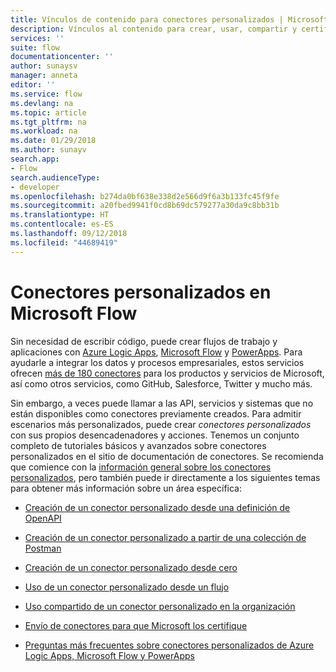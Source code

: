 ```yaml
---
title: Vínculos de contenido para conectores personalizados | Microsoft Docs
description: Vínculos al contenido para crear, usar, compartir y certificar conectores personalizada.
services: ''
suite: flow
documentationcenter: ''
author: sunaysv
manager: anneta
editor: ''
ms.service: flow
ms.devlang: na
ms.topic: article
ms.tgt_pltfrm: na
ms.workload: na
ms.date: 01/29/2018
ms.author: sunayv
search.app:
- Flow
search.audienceType:
- developer
ms.openlocfilehash: b274da0bf638e338d2e566d9f6a3b133fc45f9fe
ms.sourcegitcommit: a20fbed9941f0cd8b69dc579277a30da9c8bb31b
ms.translationtype: HT
ms.contentlocale: es-ES
ms.lasthandoff: 09/12/2018
ms.locfileid: "44689419"
---
```

# <a name="custom-connectors-in-microsoft-flow"></a>Conectores personalizados en Microsoft Flow

Sin necesidad de escribir código, puede crear flujos de trabajo y aplicaciones con [Azure Logic Apps](https://azure.microsoft.com/services/logic-apps), [Microsoft Flow](https://flow.microsoft.com) y [PowerApps](https://powerapps.microsoft.com). Para ayudarle a integrar los datos y procesos empresariales, estos servicios ofrecen [más de 180 conectores](https://docs.microsoft.com/connectors/) para los productos y servicios de Microsoft, así como otros servicios, como GitHub, Salesforce, Twitter y mucho más. 

Sin embargo, a veces puede llamar a las API, servicios y sistemas que no están disponibles como conectores previamente creados. Para admitir escenarios más personalizados, puede crear *conectores personalizados* con sus propios desencadenadores y acciones. Tenemos un conjunto completo de tutoriales básicos y avanzados sobre conectores personalizados en el sitio de documentación de conectores. Se recomienda que comience con la [información general sobre los conectores personalizados](https://docs.microsoft.com/connectors/custom-connectors/), pero también puede ir directamente a los siguientes temas para obtener más información sobre un área específica:

* [Creación de un conector personalizado desde una definición de OpenAPI](https://docs.microsoft.com/connectors/custom-connectors/define-openapi-definition)

* [Creación de un conector personalizado a partir de una colección de Postman](https://docs.microsoft.com/connectors/custom-connectors/define-postman-collection)

* [Creación de un conector personalizado desde cero](https://docs.microsoft.com/connectors/custom-connectors/define-blank)

* [Uso de un conector personalizado desde un flujo](https://docs.microsoft.com/connectors/custom-connectors/use-custom-connector-flow)

* [Uso compartido de un conector personalizado en la organización](https://docs.microsoft.com/connectors/custom-connectors/share)

* [Envío de conectores para que Microsoft los certifique](https://docs.microsoft.com/connectors/custom-connectors/submit-certification)

* [Preguntas más frecuentes sobre conectores personalizados de Azure Logic Apps, Microsoft Flow y PowerApps](https://docs.microsoft.com/connectors/custom-connectors/faq)
